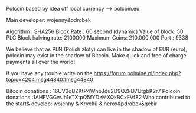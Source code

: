 ﻿Polcoin based by idea off local currency --> polcoin.eu
﻿

Main developer: wojenny&pdrobek


Algorithm : SHA256
Block Rate : 60 second (dynamic)
Value of block: 50 PLC
Block halving rate: 2100000
Maximum Coins: 210.000.000
Port : 9338


We believe that as PLN (Polish złoty) can live in the shadow of EUR (euro), polcoin may exist in the shadow of Bitcoin. 
Make quick and free of charge payments all over the world!


If you have any trouble write on the https://forum.polmine.pl/index.php?topic=4204.msg44840#msg44840

Bitcoin donations : 16UV3qBZKtP4WhbJdu2D9QZkD7UtgbK2r7
Polcoin donations :1AHFVGGwJh1eTXtpQ5fYDzMXQkBCxFVf82
Who contributed to the start& develop: 
wojenny & Krychü & nerox&pdrobek&gebir

